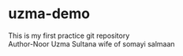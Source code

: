 # uzma-demo
This is my first practice git repository
<br>
Author-Noor Uzma Sultana wife of somayi salmaan
